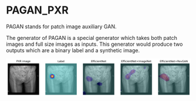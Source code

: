 # PAGAN_PXR
PAGAN stands for patch image auxiliary GAN.

The generator of PAGAN is a special generator which takes both patch images and full size images as inputs. 
This generator would produce two outputs which are a binary label and a synthetic image. 

<p align="center">
  <img src="https://github.com/NYCUciflab/PAGAN_PXR/blob/main/heatmap/PXR_heatmap.png" />
</p>
